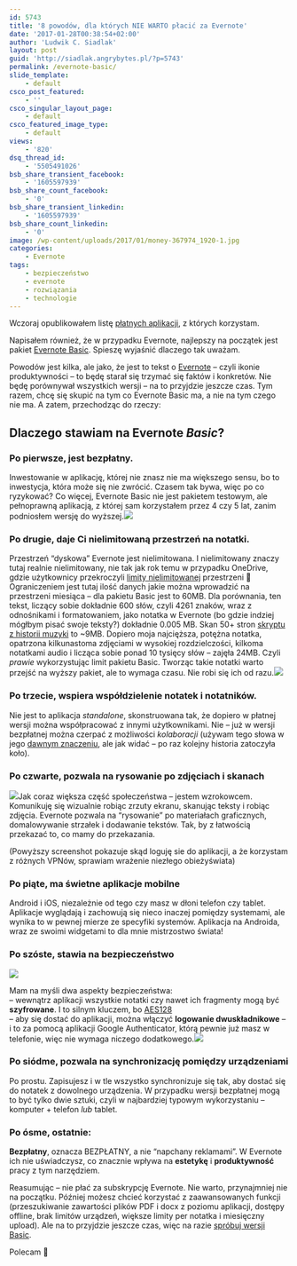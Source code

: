 ```yaml
---
id: 5743
title: '8 powodów, dla których NIE WARTO płacić za Evernote'
date: '2017-01-28T00:38:54+02:00'
author: 'Ludwik C. Siadlak'
layout: post
guid: 'http://siadlak.angrybytes.pl/?p=5743'
permalink: /evernote-basic/
slide_template:
    - default
csco_post_featured:
    - ''
csco_singular_layout_page:
    - default
csco_featured_image_type:
    - default
views:
    - '820'
dsq_thread_id:
    - '5505491026'
bsb_share_transient_facebook:
    - '1605597939'
bsb_share_count_facebook:
    - '0'
bsb_share_transient_linkedin:
    - '1605597939'
bsb_share_count_linkedin:
    - '0'
image: /wp-content/uploads/2017/01/money-367974_1920-1.jpg
categories:
    - Evernote
tags:
    - bezpieczeństwo
    - evernote
    - rozwiązania
    - technologie
---
```


Wczoraj opublikowałem listę [płatnych aplikacji](http://personaldevelopment.pl/saas-2017/), z których korzystam.

Napisałem również, że w przypadku Evernote, najlepszy na początek jest pakiet [Evernote Basic](http://go.siadlak.com/evernote-begin). Spieszę wyjaśnić dlaczego tak uważam.

Powodów jest kilka, ale jako, że jest to tekst o [Evernote](http://personaldevelopment.pl/dlaczego-evernote/) – czyli ikonie produktywności – to będę starał się trzymać się faktów i konkretów. Nie będę porównywał wszystkich wersji – na to przyjdzie jeszcze czas. Tym razem, chcę się skupić na tym co Evernote Basic ma, a nie na tym czego nie ma. A zatem, przechodząc do rzeczy:

## Dlaczego stawiam na Evernote *Basic*?

### Po pierwsze, jest **bezpłatny**.

Inwestowanie w aplikację, której nie znasz nie ma większego sensu, bo to inwestycja, która może się nie zwrócić. Czasem tak bywa, więc po co ryzykować? Co więcej, Evernote Basic nie jest pakietem testowym, ale pełnoprawną aplikacją, z której sam korzystałem przez 4 czy 5 lat, zanim podniosłem wersję do wyższej.![](http://personaldevelopment.pl/wp-content/uploads/2017/01/evernote-member-1-1.png)

### Po drugie, daje Ci **nielimitowaną przestrzeń** na notatki.

Przestrzeń “dyskowa” Evernote jest nielimitowana. I nielimitowany znaczy tutaj realnie nielimitowany, nie tak jak rok temu w przypadku OneDrive, gdzie użytkownicy przekroczyli [limity nielimitowanej](http://www.computerworld.com/article/3000642/cloud-storage/microsoft-shrinks-onedrive-storage-limits-for-office-365-customers.html) przestrzeni 🙂 Ograniczeniem jest tutaj ilość danych jakie można wprowadzić na przestrzeni miesiąca – dla pakietu Basic jest to 60MB. Dla porównania, ten tekst, liczący sobie dokładnie 600 słów, czyli 4261 znaków, wraz z odnośnikami i formatowaniem, jako notatka w Evernote (bo gdzie indziej mógłbym pisać swoje teksty?) dokładnie 0.005 MB. Skan 50+ stron [skryptu z historii muzyki](http://www.evernote.com/l/AAECShGQbVFL2JjA-oR997hsgwW103yOiWU/) to ~9MB. Dopiero moja najcięższa, potężna notatka, opatrzona kilkunastoma zdjęciami w wysokiej rozdzielczości, kilkoma notatkami audio i licząca sobie ponad 10 tysięcy słów – zajęła 24MB. Czyli *prawie* wykorzystując limit pakietu Basic. Tworząc takie notatki warto przejść na wyższy pakiet, ale to wymaga czasu. Nie robi się ich od razu.![](http://personaldevelopment.pl/wp-content/uploads/2017/01/evernote-usage-1-1.png)

### Po trzecie, wspiera **współdzielenie** notatek i notatników.

Nie jest to aplikacja *standalone*, skonstruowana tak, że dopiero w płatnej wersji można współpracować z innymi użytkownikami. Nie – już w wersji bezpłatnej można czerpać z możliwości *kolaboracji* (używam tego słowa w jego [dawnym znaczeniu](http://sjp.pwn.pl/sjp/kolaboracja;2563829), ale jak widać – po raz kolejny historia zatoczyła koło).

### Po czwarte, pozwala na **rysowanie** po zdjęciach i skanach

![](http://personaldevelopment.pl/wp-content/uploads/2017/01/evernote-access-2-1-1-1.png)Jak coraz większa część społeczeństwa – jestem wzrokowcem. Komunikuję się wizualnie robiąc zrzuty ekranu, skanując teksty i robiąc zdjęcia. Evernote pozwala na “rysowanie” po materiałach graficznych, domalowywanie strzałek i dodawanie tekstów. Tak, by z łatwością przekazać to, co mamy do przekazania.

(Powyższy screenshot pokazuje skąd loguję sie do aplikacji, a że korzystam z różnych VPNów, sprawiam wrażenie niezłego obieżyświata)

### Po piąte, ma świetne **aplikacje mobilne**

Android i iOS, niezależnie od tego czy masz w dłoni telefon czy tablet. Aplikacje wyglądają i zachowują się nieco inaczej pomiędzy systemami, ale wynika to w pewnej mierze ze specyfiki systemów. Aplikacja na Androida, wraz ze swoimi widgetami to dla mnie mistrzostwo świata!

### Po szóste, stawia na **bezpieczeństwo**  
![](http://personaldevelopment.pl/wp-content/uploads/2017/01/evernote_encryption-1-1.png)

Mam na myśli dwa aspekty bezpieczeństwa:  
– wewnątrz aplikacji wszystkie notatki czy nawet ich fragmenty mogą być **szyfrowane**. I to silnym kluczem, bo [AES128](https://help.evernote.com/hc/en-us/articles/208314128)  
– aby się dostać do aplikacji, można włączyć **logowanie dwuskładnikowe** – i to za pomocą aplikacji Google Authenticator, którą pewnie już masz w telefonie, więc nie wymaga niczego dodatkowego.![](http://personaldevelopment.pl/wp-content/uploads/2017/01/evernote-2factor-1-1.png)

### Po siódme, pozwala na **synchronizację** pomiędzy urządzeniami

Po prostu. Zapisujesz i w tle wszystko synchronizuje się tak, aby dostać się do notatek z dowolnego urządzenia. W przypadku wersji bezpłatnej mogą to być tylko dwie sztuki, czyli w najbardziej typowym wykorzystaniu – komputer + telefon *lub* tablet.

### Po ósme, ostatnie:

**Bezpłatny**, oznacza BEZPŁATNY, a nie “napchany reklamami”. W Evernote ich nie uświadczysz, co znacznie wpływa na **estetykę** i **produktywność** pracy z tym narzędziem.

Reasumując – nie płać za subskrypcję Evernote. Nie warto, przynajmniej nie na początku. Później możesz chcieć korzystać z zaawansowanych funkcji (przeszukiwanie zawartości plików PDF i docx z poziomu aplikacji, dostępy offline, brak limitów urządzeń, większe limity per notatka i miesięczny upload). Ale na to przyjdzie jeszcze czas, więc na razie [spróbuj wersji Basic](http://go.siadlak.com/evernote-begin).

Polecam 🙂